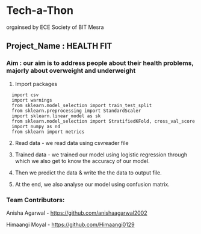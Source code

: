 # Tech-a-Thon
orgainsed by ECE Society of BIT Mesra

## Project_Name : HEALTH FIT
### Aim : our aim is to address people about their health problems, majorly about overweight and underweight

1. Import packages
```
  import csv
  import warnings
  from sklearn.model_selection import train_test_split
  from sklearn.preprocessing import StandardScaler
  import sklearn.linear_model as sk
  from sklearn.model_selection import StratifiedKFold, cross_val_score
  import numpy as nd
  from sklearn import metrics
```
2. Read data -
  we read data using csvreader file
  3. Trained data - 
  we trained our model using logistic regression through which we also get to know the accuracy of our model.
  
4. Then we predict the data & write the the data to output file.
5. At the end, we also analyse our model using confusion matrix.
### Team Contributors:
Anisha Agarwal -
https://github.com/anishaagarwal2002

Himaangi Moyal -
https://github.com/Himaangi0129
